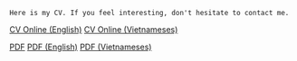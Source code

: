 ```
Here is my CV. If you feel interesting, don't hesitate to contact me.
```

[CV Online (English)](https://pvbang.github.io/cv/html/resume-en-v2.html)
[CV Online (Vietnameses)](https://pvbang.github.io/cv/html/resume-vi-v2.html)

[PDF](https://pvbang.github.io/cv/resume-backend-vi-v2.pdf)
[PDF (English)](https://pvbang.github.io/cv/resume-en-v1.pdf)
[PDF (Vietnameses)](https://pvbang.github.io/cv/resume-vi-v1.pdf)